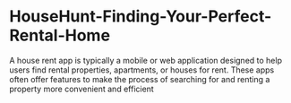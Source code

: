 # HouseHunt-Finding-Your-Perfect-Rental-Home
A house rent app is typically a mobile or web application designed to help users find rental properties, apartments, or houses for rent. These apps often offer features to make the process of searching for and renting a property more convenient and efficient
